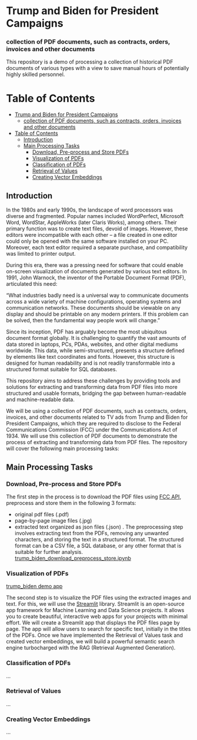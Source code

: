 # Trump and Biden for President Campaigns
### collection of PDF documents, such as contracts, orders, invoices and other documents
This repository is a demo of processing a collection of historical PDF documents of various types with a view to save manual hours of potentially highly skilled personnel. 

# Table of Contents
- [Trump and Biden for President Campaigns](#trump-and-biden-for-president-campaigns)
    - [collection of PDF documents, such as contracts, orders, invoices and other documents](#collection-of-pdf-documents-such-as-contracts-orders-invoices-and-other-documents)
- [Table of Contents](#table-of-contents)
  - [Introduction](#introduction)
  - [Main Processing Tasks](#main-processing-tasks)
    - [Download, Pre-process and Store PDFs](#download-pre-process-and-store-pdfs)
    - [Visualization of PDFs](#visualization-of-pdfs)
    - [Classification of PDFs](#classification-of-pdfs)
    - [Retrieval of Values](#retrieval-of-values)
    - [Creating Vector Embeddings](#creating-vector-embeddings)

## Introduction

In the 1980s and early 1990s, the landscape of word processors was diverse and fragmented. Popular names included WordPerfect, Microsoft Word, WordStar, AppleWorks (later Claris Works), among others. Their primary function was to create text files, devoid of images. However, these editors were incompatible with each other – a file created in one editor could only be opened with the same software installed on your PC. Moreover, each text editor required a separate purchase, and compatibility was limited to printer output.

During this era, there was a pressing need for software that could enable on-screen visualization of documents generated by various text editors. In 1991, John Warnock, the inventor of the Portable Document Format (PDF), articulated this need: 

“What industries badly need is a universal way to communicate documents across a wide variety of machine configurations, operating systems and communication networks. These documents should be viewable on any display and should be printable on any modern printers. If this problem can be solved, then the fundamental way people work will change.”

Since its inception, PDF has arguably become the most ubiquitous document format globally. It is challenging to quantify the vast amounts of data stored in laptops, PCs, PDAs, websites, and other digital mediums worldwide. This data, while semi-structured, presents a structure defined by elements like text coordinates and fonts. However, this structure is designed for human readability and is not readily transformable into a structured format suitable for SQL databases. 

This repository aims to address these challenges by providing tools and solutions for extracting and transforming data from PDF files into more structured and usable formats, bridging the gap between human-readable and machine-readable data.

We will be using a collection of PDF documents, such as contracts, orders, invoices, and other documents related to TV ads from Trump and Biden for President Campaigns, which they are required to disclose to the Federal Communications Commission (FCC) under the Communications Act of 1934. We will use this collection of PDF documents to demonstrate the process of extracting and transforming data from PDF files. The repository will cover the following main processing tasks:

## Main Processing Tasks
### Download, Pre-process and Store PDFs
The first step in the process is to download the PDF files using [FCC API](https://www.google.com/url?q=https%3A%2F%2Fpublicfiles.fcc.gov%2Fdeveloper), preprocess and store them in the following 3 formats:
* original pdf files (.pdf)
* page-by-page image files (.jpg)
* extracted text organized as json files (.json)
. The preprocessing step involves extracting text from the PDFs, removing any unwanted characters, and storing the text in a structured format. The structured format can be a CSV file, a SQL database, or any other format that is suitable for further analysis.
[trump_biden_download_preprocess_store.ipynb](notebooks/trump_biden_download_preprocess_store.ipynb)

### Visualization of PDFs
[trump_biden demo app](https://trump-biden.streamlit.app/)  

The second step is to visualize the PDF files using the extracted images and text. For this, we will use the [Streamlit](https://streamlit.io) library. Streamlit is an open-source app framework for Machine Learning and Data Science projects. It allows you to create beautiful, interactive web apps for your projects with minimal effort. We will create a Streamlit app that displays the PDF files page by page. The app will allow users to search for specific text, initially in the titles of the PDFs. Once we have implemented the Retrieval of Values task and created vector embeddings, we will build a powerful semantic search engine turbocharged with the RAG (Retrieval Augmented Generation).

### Classification of PDFs
...
### Retrieval of Values
...
### Creating Vector Embeddings
...




